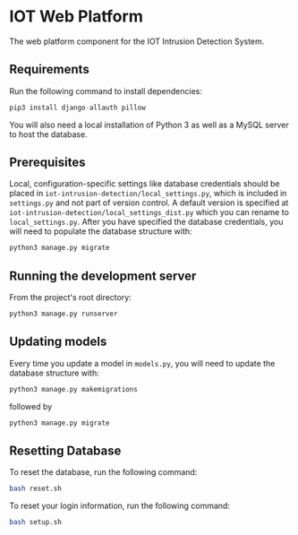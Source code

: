 # IOT Web Platform
The web platform component for the IOT Intrusion Detection System.
## Requirements
Run the following command to install dependencies:
```python
pip3 install django-allauth pillow
```
You will also need a local installation of Python 3 as well as a MySQL server to host the database. 
## Prerequisites
Local, configuration-specific settings like database credentials should be placed in `iot-intrusion-detection/local_settings.py`, which is included in `settings.py` and not part of version control.  A default version is specified at `iot-intrusion-detection/local_settings_dist.py` which you can rename to `local_settings.py`.  After you have specified the database credentials, you will need to populate the database structure with:
```python
python3 manage.py migrate
```
## Running the development server
From the project's root directory:
```python
python3 manage.py runserver
```
## Updating models
Every time you update a model in `models.py`, you will need to update the database structure with:
```python
python3 manage.py makemigrations
```
followed by
```python
python3 manage.py migrate
```

## Resetting Database
To reset the database, run the following command:
```bash
bash reset.sh
```

To reset your login information, run the following command:
```bash
bash setup.sh
```
